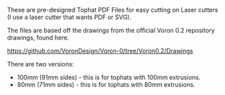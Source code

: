 These are pre-designed Tophat PDF Files for easy cutting on Laser cutters (I use a laser cutter that wants PDF or SVG).

The files are based off the drawings from the official Voron 0.2 repository drawings, found here.

https://github.com/VoronDesign/Voron-0/tree/Voron0.2/Drawings

There are two versions:

* 100mm (91mm sides) - this is for tophats with 100mm extrusions.
* 80mm (71mm sides) - this is for tophats with 80mm extrusions.
